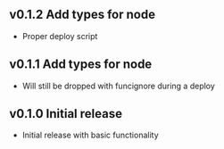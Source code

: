 ## v0.1.2 Add types for node

- Proper deploy script

## v0.1.1 Add types for node

- Will still be dropped with funcignore during a deploy

## v0.1.0 Initial release

- Initial release with basic functionality
